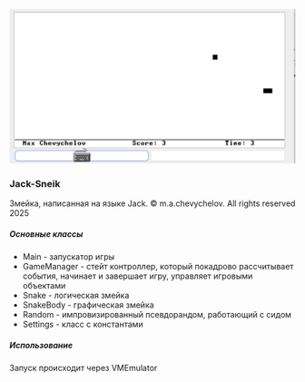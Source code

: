 ![Картинка](./s.png?raw=true "Sneik")

### Jack-Sneik
Змейка, написанная на языке Jack. © m.a.chevychelov. All rights reserved 2025
##### Основные классы
* Main - запускатор игры
* GameManager - стейт контроллер, который покадрово рассчитывает события, начинает и завершает игру, управляет игровыми объектами
* Snake - логическая змейка
* SnakeBody - графическая змейка
* Random - импровизированный псевдорандом, работающий с сидом
* Settings - класс с константами
##### Использование
Запуск происходит через VMEmulator